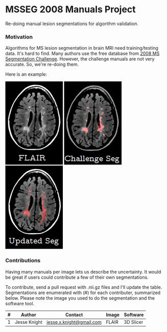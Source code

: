 # MSSEG 2008 Manuals Project	

Re-doing manual lesion segmentations for algorithm validation.

### Motivation
Algorithms for MS lesion segmentation in brain MRI need training/testing data. It's hard to find. Many authors use the free database from [2008 MS Segmentation Challenge](http://www.ia.unc.edu/MSseg/). However, the challenge manuals are not very accurate. So, we're re-doing them.

Here is an example:

![FLAIR](https://github.com/jessexknight/MSSEG-2008/blob/master/docs/MSSEG2008-CHB-01-flair.PNG)
![Challenge](https://github.com/jessexknight/MSSEG-2008/blob/master/docs/MSSEG2008-CHB-01-challenge-seg.PNG)
![Updated](https://github.com/jessexknight/MSSEG-2008/blob/master/docs/MSSEG2008-CHB-01-updated-seg.PNG)

### Contributions

Having many manuals per image lets us describe the uncertainty. It would be great if users could contribute a few of their own segmentations. 

To contribute, send a pull request with .nii.gz files and I'll update the table. Segmentations are enumerated with (#) for each contributer, summarized below. Please note the image you used to do the segmentation and the software tool.

| # | Author       | Contact                  | Image | Software  | 
|---|--------------|--------------------------|-------|-----------| 
| 1 | Jesse Knight | jesse.x.knight@gmail.com | FLAIR | 3D Slicer | 
